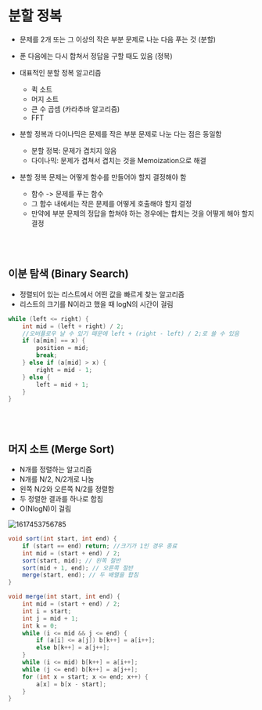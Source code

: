 # 분할 정복

- 문제를 2개 또는 그 이상의 작은 부분 문제로 나눈 다음 푸는 것 (분할)
- 푼 다음에는 다시 합쳐서 정답을 구할 때도 있음 (정복)
- 대표적인 분할 정복 알고리즘
  - 퀵 소트
  - 머지 소트
  - 큰 수 곱셈 (카라추바 알고리즘)
  - FFT

- 분할 정복과 다이나믹은 문제를 작은 부분 문제로 나눈 다는 점은 동일함
  - 분할 정복: 문제가 겹치지 않음
  - 다이나믹: 문제가 겹쳐서 겹치는 것을 Memoization으로 해결
- 분할 정복 문제는 어떻게 함수를 만들어야 할지 결정해야 함
  - 함수 -> 문제를 푸는 함수
  - 그 함수 내에서는 작은 문제를 어떻게 호출해야 할지 결정
  - 만약에 부분 문제의 정답을 합쳐야 하는 경우에는 합치는 것을 어떻게 해야 할지 결정

</br>

</br>

## 이분 탐색 (Binary Search)

- 정렬되어 있는 리스트에서 어떤 값을 빠르게 찾는 알고리즘
- 리스트의 크기를 N이라고 했을 때 logN의 시간이 걸림

```java
while (left <= right) {
	int mid = (left + right) / 2; 
    //오버플로우 날 수 있기 때문에 left + (right - left) / 2;로 쓸 수 있음
	if (a[min] == x) {
		position = mid;
		break;
	} else if (a[mid] > x) {
		right = mid - 1;
	} else {
		left = mid + 1;
	}
}
```

</br>

</br>

## 머지 소트 (Merge Sort)

- N개를 정렬하는 알고리즘
- N개를 N/2, N/2개로 나눔
- 왼쪽 N/2와 오른쪽 N/2를 정렬함
- 두 정렬한 결과를 하나로 합침
- O(NlogN)이 걸림

![1617453756785](https://user-images.githubusercontent.com/33548856/113512768-120c4780-95a1-11eb-801c-9dbef4ccf8b9.png)

```java
void sort(int start, int end) {
	if (start == end) return; //크기가 1인 경우 종료
	int mid = (start + end) / 2;
	sort(start, mid); // 왼쪽 절반
	sort(mid + 1, end); // 오른쪽 절반
	merge(start, end); // 두 배열을 합침
}

void merge(int start, int end) {
	int mid = (start + end) / 2;
	int i = start;
	int j = mid + 1;
	int k = 0;
	while (i <= mid && j <= end) {
		if (a[i] <= a[j]) b[k++] = a[i++];
		else b[k++] = a[j++];
	}
	while (i <= mid) b[k++] = a[i++];
	while (j <= end) b[k++] = a[j++];
	for (int x = start; x <= end; x++) {
		a[x] = b[x - start];
	}
}
```

</br>

</br>

